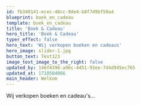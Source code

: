 ```yaml
---
id: fb349141-ecec-48cc-9de4-b8f7d9bf50a4
blueprint: boek_en_cadeau
template: boek_en_cadeau
title: 'Boek & Cadeau'
hero_title: 'Boek & Cadeau'
typer_effect: false
hero_text: 'Wij verkopen boeken en cadeaus'
hero_image: slider-1.jpg
button_text: Test123
image_text_image_to_the_right: false
updated_by: 146f4398-a96c-4451-93ee-7d4d945ec765
updated_at: 1710584066
main_header: Welkom
---
```

Wij verkopen boeken en cadeau's...